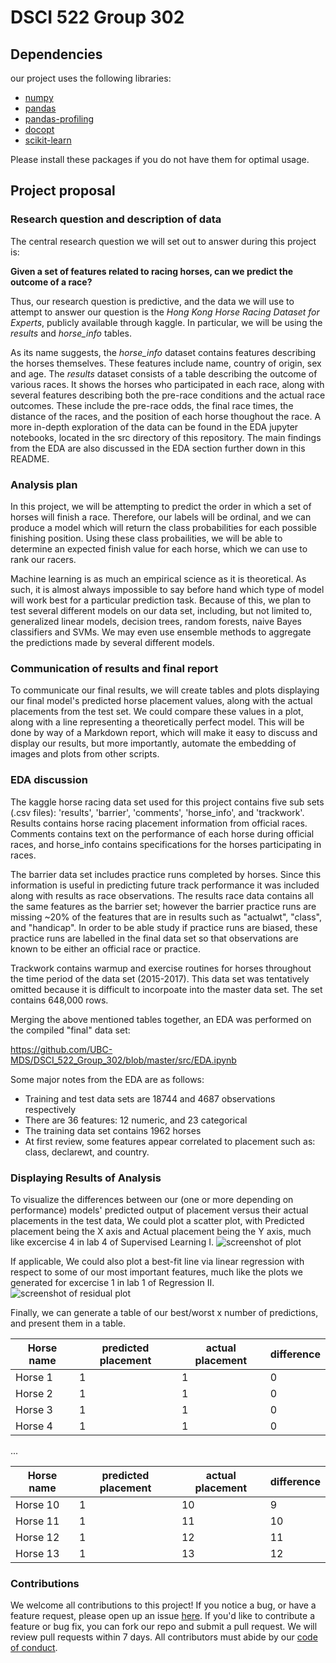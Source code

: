 # DSCI 522 Group 302

## Dependencies
our project uses the following libraries:
- [numpy](https://numpy.org/)
- [pandas](https://pandas.pydata.org/getpandas.html)
- [pandas-profiling](https://github.com/pandas-profiling/pandas-profiling)
- [docopt](https://github.com/docopt/docopt)
- [scikit-learn](https://scikit-learn.org/stable/install.html)

Please install these packages if you do not have them for optimal usage.

## Project proposal

### Research question and description of data 

The central research question we will set out to answer during this project is:

**Given a set of features related to racing horses, can we predict the outcome of a race?**

Thus, our research question is predictive, and the data we will use to attempt to answer our question is the _Hong Kong Horse Racing Dataset for Experts_, publicly available through kaggle. In particular, we will be using the _results_ and _horse_info_ tables.

As its name suggests, the _horse_info_ dataset contains features describing the horses themselves. These features include name, country of origin, sex and age. The _results_ dataset consists of a table describing the outcome of various races. It shows the horses who participated in each race, along with several features describing both the pre-race conditions and the actual race outcomes. These include the pre-race odds, the final race times, the distance of the races, and the position of each horse thoughout the race. A more in-depth exploration of the data can be found in the EDA jupyter notebooks, located in the src directory of this repository. The main findings from the EDA are also discussed in the EDA section further down in this README.

### Analysis plan

In this project, we will be attempting to predict the order in which a set of horses will finish a race. Therefore, our labels will be ordinal, and we can produce a model which will return the class probabilities for each possible finishing position. Using these class probailities, we will be able to determine an expected finish value for each horse, which we can use to rank our racers. 

Machine learning is as much an empirical science as it is theoretical. As such, it is almost always impossible to say before hand which type of model will work best for a particular prediction task. Because of this, we plan to test several different models on our data set, including, but not limited to, generalized linear models, decision trees, random forests, naive Bayes classifiers and SVMs. We may even use ensemble methods to aggregate the predictions made by several different models. 

### Communication of results and final report

To communicate our final results, we will create tables and plots displaying our final model's predicted horse placement values, along with the actual placements from the test set. We could compare these values in a plot, along with a line representing a theoretically perfect model. This will be done by way of a Markdown report, which will make it easy to discuss and display our results, but more importantly, automate the embedding of images and plots from other scripts.

### EDA discussion

The kaggle horse racing data set used for this project contains five sub sets (.csv files): 'results', 'barrier', 'comments', 'horse_info', and 'trackwork'. Results contains horse racing placement information from official races. Comments contains text on the performance of each horse during official races, and horse_info contains specifications for the horses participating in races.

The barrier data set includes practice runs completed by horses. Since this information is useful in predicting future track performance it was included along with results as race observations. The results race data contains all the same features as the barrier set; however the barrier practice runs are missing ~20% of the features that are in results such as "actualwt", "class", and "handicap". In order to be able study if practice runs are biased, these practice runs are labelled in the final data set so that observations are known to be either an official race or practice.

Trackwork contains warmup and exercise routines for horses throughout the time period of the data set (2015-2017). This data set was tentatively omitted because it is difficult to incorpoate into the master data set. The set contains 648,000 rows.

Merging the above mentioned tables together, an EDA was performed on the compiled "final" data set:

https://github.com/UBC-MDS/DSCI_522_Group_302/blob/master/src/EDA.ipynb

Some major notes from the EDA are as follows:
- Training and test data sets are 18744 and 4687 observations respectively
- There are 36 features: 12 numeric, and 23 categorical
- The training data set contains 1962 horses
- At first review, some features appear correlated to placement such as: class, declarewt, and country. 

### Displaying Results of Analysis
To visualize the differences between our (one or more depending on performance) models' predicted output of placement versus their actual placements in the test data, We could plot a scatter plot, with Predicted placement being the X axis and Actual placement being the Y axis, much like excercise 4 in lab 4 of Supervised Learning I.
![screenshot of plot](https://github.com/v5y8/DSCI_522_Group_302/raw/master/data/hypothetical_pred_vs_actual_plot.png)

If applicable, We could also plot a best-fit line via linear regression with respect to some of our most important features, much like the plots we generated for excercise 1 in lab 1 of Regression II.
![screenshot of residual plot](https://github.com/v5y8/DSCI_522_Group_302/raw/master/data/hypothetical_residual_plot.png)

Finally, we can generate a table of our best/worst x number of predictions, and present them in a table.

|Horse name|predicted placement | actual placement |difference |
|-----------|------------|------------|---------------------|
|Horse 1|1|1|0|
|Horse 2|1|1|0|
|Horse 3|1|1|0|
|Horse 4|1|1|0|

...

|Horse name|predicted placement | actual placement |difference |
|-----------|------------|------------|---------------------|
|Horse 10|1|10|9|
|Horse 11|1|11|10|
|Horse 12|1|12|11|
|Horse 13|1|13|12|

### Contributions
We welcome all contributions to this project! If you notice a bug, or have a feature request, please open up an issue [here](https://github.com/UBC-MDS/DSCI_522_Group_302/issues/new). If you'd like to contribute a feature or bug fix, you can fork our repo and submit a pull request. We will review pull requests within 7 days. All contributors must abide by our [code of conduct](https://github.com/v5y8/DSCI_522_Group_302/blob/master/CODE_OF_CONDUCT.md).
